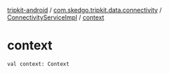 [tripkit-android](../../index.md) / [com.skedgo.tripkit.data.connectivity](../index.md) / [ConnectivityServiceImpl](index.md) / [context](./context.md)

# context

`val context: Context`
